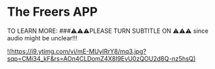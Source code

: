 # The Freers APP

TO LEARN MORE:
###⚠️⚠️⚠️PLEASE TURN SUBTITLE ON ⚠️⚠️⚠️ since audio might be unclear!!!


[!(https://i9.ytimg.com/vi/mE-MUyIRrY8/mq3.jpg?sqp=CMi34_kF&rs=AOn4CLDomZ4X8I9EvU0zQOU2d8Q-nz5hsQ)](https://youtu.be/mE-MUyIRrY8)
 
